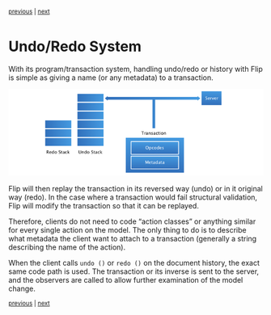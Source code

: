 <p><sup><a href="model.md">previous</a> | <a href="thread.md">next</a></sup></p>

<h1>Undo/Redo System</h1>

<p>With its program/transaction system, handling undo/redo or history with Flip is simple as giving a name (or any metadata) to a transaction.</p>

<p><center><img src="undo.png" /></center></p>

<p>Flip will then replay the transaction in its reversed way (undo) or in it original way (redo). In the case where a transaction would fail structural validation, Flip will modify the transaction so that it can be replayed.</p>

<p>Therefore, clients do not need to code “action classes” or anything similar for every single action on the model. The only thing to do is to describe what metadata the client want to attach to a transaction (generally a string describing the name of the action).</p>

<p>When the client calls <code>undo ()</code> or <code>redo ()</code> on the document history, the exact same code path is used. The transaction or its inverse is sent to the server, and the observers are called to allow further examination of the model change.</p>

<p><sup><a href="model.md">previous</a> | <a href="thread.md">next</a></sup></p>

